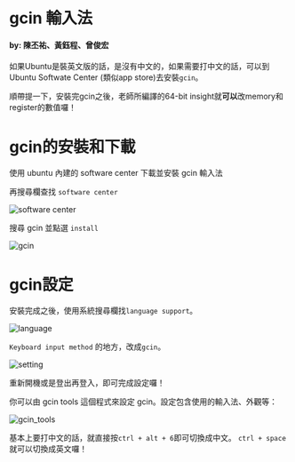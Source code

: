 # gcin 輸入法 
#### by: 陳丕祐、黃鈺程、曾俊宏

如果Ubuntu是裝英文版的話，是沒有中文的，如果需要打中文的話，可以到Ubuntu Softwate Center
(類似app store)去安裝`gcin`。

順帶提一下，安裝完gcin之後，老師所編譯的64-bit insight就**可以**改memory和register的數值囉！

# gcin的安裝和下載

使用 ubuntu 內建的 software center 下載並安裝 gcin 輸入法

再搜尋欄查找 `software center`

![software center](./picture/software%20center.png)

搜尋 gcin 並點選 `install`

![gcin](./picture/gcin.png?raw=true)

# gcin設定

安裝完成之後，使用系統搜尋欄找`language support`。

![language](./picture/language.png?raw=true)

`Keyboard input method` 的地方，改成`gcin`。

![setting](./picture/select%20gcin.png?raw=true)

重新開機或是登出再登入，即可完成設定囉！

你可以由 gcin tools 這個程式來設定 gcin。設定包含使用的輸入法、外觀等：

![gcin_tools](./picture/setting.png?raw=true)

基本上要打中文的話，就直接按`ctrl + alt + 6`即可切換成中文。
`ctrl + space`就可以切換成英文囉！
